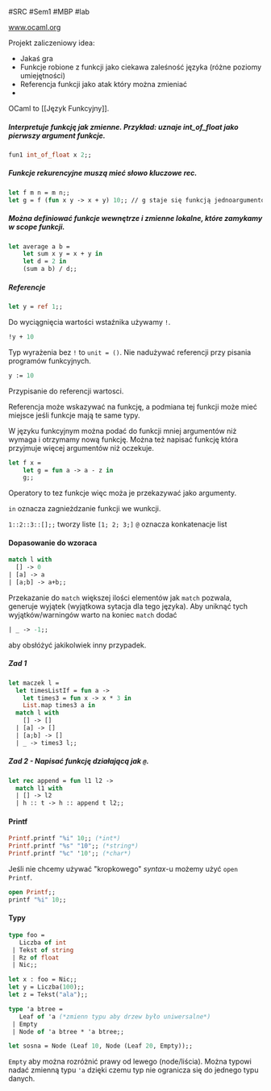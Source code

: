 #SRC #Sem1 #MBP #lab

www.ocaml.org

Projekt zaliczeniowy idea:
- Jakaś gra
- Funkcje robione z funkcji jako ciekawa zaleśność języka (różne poziomy umiejętności)
- Referencja funkcji jako atak który można zmieniać
- 

OCaml to [[Język Funkcyjny]].

##### Interpretuje funkcję jak zmienne. Przykład: uznaje int_of_float jako pierwszy argument funkcje. 
``` ocaml
fun1 int_of_float x 2;;
```

##### Funkcje rekurencyjne muszą mieć słowo kluczowe _rec_.
``` ocaml
let f m n = m n;;
let g = f (fun x y -> x + y) 10;; // g staje się funkcją jednoargumentową 
```

##### Można definiować funkcje wewnętrze i zmienne lokalne, które zamykamy w _scope_ funkcji.
``` ocaml
let average a b =
	let sum x y = x + y in
	let d = 2 in
	(sum a b) / d;;
```

##### Referencje 
``` ocaml
let y = ref 1;;
```
Do wyciągnięcia wartości wstaźnika używamy `!`.

``` ocaml
!y + 10
```
Typ wyrażenia bez `!` to `unit = ()`. Nie nadużywać referencji przy pisania programów funkcyjnych.

``` ocaml
y := 10
```
Przypisanie do referencji wartosci.

Referencja może wskazywać na funkcję, a podmiana tej funkcji może mieć miejsce jeśli funkcje mają te same typy.

W języku funkcyjnym można podać do funkcji mniej argumentów niż wymaga i otrzymamy nową funkcję. Można też napisać funkcję która przyjmuje więcej argumentów niż oczekuje.
``` ocaml
let f x =
	let g = fun a -> a - z in
	g;;
```

Operatory to tez funkcje więc moża je przekazywać jako argumenty.

`in` oznacza zagnieżdzanie funkcji we wunkcji.

`1::2::3::[];;`  tworzy liste `[1; 2; 3;]`
`@` oznacza konkatenacje list

#### Dopasowanie do wzoraca
``` ocaml
match l with
  [] -> 0
| [a] -> a
| [a;b] -> a+b;;
```
Przekazanie do `match` większej ilości elementów jak `match` pozwala, generuje wyjątek (wyjątkowa sytacja dla tego języka). Aby uniknąć tych wyjątków/warningów warto na koniec `match` dodać 
``` ocaml
| _ -> -1;;
```
aby obsłóżyć jakikolwiek inny przypadek.

##### Zad 1
``` ocaml
let maczek l =
  let timesListIf = fun a ->
    let times3 = fun x -> x * 3 in
    List.map times3 a in
  match l with
    [] -> []
  | [a] -> []
  | [a;b] -> []
  | _ -> times3 l;;
```

##### Zad 2 - Napisać funkcję działającą jak `@`.
``` ocaml
let rec append = fun l1 l2 ->
  match l1 with
  | [] -> l2
  | h :: t -> h :: append t l2;;
```

#### Printf
``` oCaml
Printf.printf "%i" 10;; (*int*)
Printf.printf "%s" "10";; (*string*)
Printf.printf "%c" '10';; (*char*)
```
Jeśli nie chcemy używać "kropkowego" _syntax_-u możemy użyć `open Printf`.
``` ocaml
open Printf;;
printf "%i" 10;;
```

#### Typy
``` ocaml
type foo =
   Liczba of int
 | Tekst of string
 | Rz of float
 | Nic;;

let x : foo = Nic;;
let y = Liczba(100);;
let z = Tekst("ala");;
```

``` ocaml
type 'a btree = 
   Leaf of 'a (*zmienn typu aby drzew było uniwersalne*)
 | Empty
 | Node of 'a btree * 'a btree;;

let sosna = Node (Leaf 10, Node (Leaf 20, Empty));;
```
`Empty` aby można rozróżnić prawy od lewego (node/liścia).  Można typowi nadać zmienną typu `'a` dzięki czemu typ nie ogranicza się do jednego typu danych.